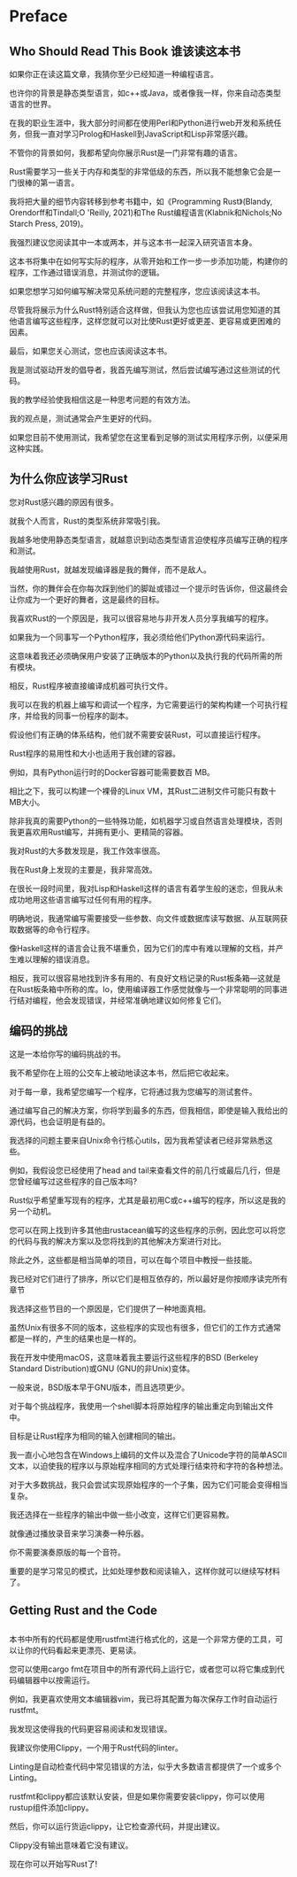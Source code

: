 # Preface



## Who Should Read This Book 谁该读这本书


如果你正在读这篇文章，我猜你至少已经知道一种编程语言。

也许你的背景是静态类型语言，如c++或Java，或者像我一样，你来自动态类型语言的世界。

在我的职业生涯中，我大部分时间都在使用Perl和Python进行web开发和系统任务，但我一直对学习Prolog和Haskell到JavaScript和Lisp非常感兴趣。

不管你的背景如何，我都希望向你展示Rust是一门非常有趣的语言。



Rust需要学习一些关于内存和类型的非常低级的东西，所以我不能想象它会是一门很棒的第一语言。

我将把大量的细节内容转移到参考书籍中，如《Programming Rust》(Blandy, Orendorff和Tindall;O 'Reilly, 2021)和The Rust编程语言(Klabnik和Nichols;No Starch Press, 2019)。

我强烈建议您阅读其中一本或两本，并与这本书一起深入研究语言本身。

这本书将集中在如何写实际的程序，从零开始和工作一步一步添加功能，构建你的程序，工作通过错误消息，并测试你的逻辑。

如果您想学习如何编写解决常见系统问题的完整程序，您应该阅读这本书。

尽管我将展示为什么Rust特别适合这样做，但我认为您也应该尝试用您知道的其他语言编写这些程序，这样您就可以对比使Rust更好或更差、更容易或更困难的因素。



最后，如果您关心测试，您也应该阅读这本书。

我是测试驱动开发的倡导者，我首先编写测试，然后尝试编写通过这些测试的代码。

我的教学经验使我相信这是一种思考问题的有效方法。

我的观点是，测试通常会产生更好的代码。

如果您目前不使用测试，我希望您在这里看到足够的测试实用程序示例，以便采用这种实践。

## 为什么你应该学习Rust

您对Rust感兴趣的原因有很多。

就我个人而言，Rust的类型系统非常吸引我。

我越多地使用静态类型语言，就越意识到动态类型语言迫使程序员编写正确的程序和测试。

我越使用Rust，就越发现编译器是我的舞伴，而不是敌人。

当然，你的舞伴会在你每次踩到他们的脚趾或错过一个提示时告诉你，但这最终会让你成为一个更好的舞者，这是最终的目标。



我喜欢Rust的一个原因是，我可以很容易地与非开发人员分享我编写的程序。

如果我为一个同事写一个Python程序，我必须给他们Python源代码来运行。

这意味着我还必须确保用户安装了正确版本的Python以及执行我的代码所需的所有模块。

相反，Rust程序被直接编译成机器可执行文件。

我可以在我的机器上编写和调试一个程序，为它需要运行的架构构建一个可执行程序，并给我的同事一份程序的副本。

假设他们有正确的体系结构，他们就不需要安装Rust，可以直接运行程序。

Rust程序的易用性和大小也适用于我创建的容器。

例如，具有Python运行时的Docker容器可能需要数百 MB。

相比之下，我可以构建一个裸骨的Linux VM，其Rust二进制文件可能只有数十 MB大小。

除非我真的需要Python的一些特殊功能，如机器学习或自然语言处理模块，否则我更喜欢用Rust编写，并拥有更小、更精简的容器。

我对Rust的大多数发现是，我工作效率很高。

我在Rust身上发现的主要是，我非常高效。

在很长一段时间里，我对Lisp和Haskell这样的语言有着学生般的迷恋，但我从未成功地用这些语言编写过任何有用的程序。

明确地说，我通常编写需要接受一些参数、向文件或数据库读写数据、从互联网获取数据等的命令行程序。

像Haskell这样的语言会让我不堪重负，因为它们的库中有难以理解的文档，并产生难以理解的错误消息。

相反，我可以很容易地找到许多有用的、有良好文档记录的Rust板条箱—这就是在Rust板条箱中所称的库。Io，使用编译器工作感觉就像与一个非常聪明的同事进行结对编程，他会发现错误，并经常准确地建议如何修复它们。

## 编码的挑战

这是一本给你写的编码挑战的书。

我不希望你在上班的公交车上被动地读这本书，然后把它收起来。

对于每一章，我希望您编写一个程序，它将通过我为您编写的测试套件。

通过编写自己的解决方案，你将学到最多的东西，但我相信，即使是输入我给出的源代码，也会证明是有益的。

我选择的问题主要来自Unix命令行核心utils，因为我希望读者已经非常熟悉这些。

例如，我假设您已经使用了head and tail来查看文件的前几行或最后几行，但是您曾经编写过这些程序的自己版本吗?

Rust似乎希望重写现有的程序，尤其是最初用C或c++编写的程序，所以这是我的另一个动机。

您可以在网上找到许多其他由rustacean编写的这些程序的示例，因此您可以将您的代码与我的解决方案以及您将找到的其他解决方案进行对比。

除此之外，这些都是相当简单的项目，可以在每个项目中教授一些技能。

我已经对它们进行了排序，所以它们是相互依存的，所以最好是你按顺序读完所有章节

我选择这些节目的一个原因是，它们提供了一种地面真相。

虽然Unix有很多不同的版本，这些程序的实现也有很多，但它们的工作方式通常都是一样的，产生的结果也是一样的。

我在开发中使用macOS，这意味着我主要运行这些程序的BSD (Berkeley Standard Distribution)或GNU (GNU的非Unix)变体。

一般来说，BSD版本早于GNU版本，而且选项更少。

对于每个挑战程序，我使用一个shell脚本将原始程序的输出重定向到输出文件中。

目标是让Rust程序为相同的输入创建相同的输出。

我一直小心地包含在Windows上编码的文件以及混合了Unicode字符的简单ASCII文本，以迫使我的程序以与原始程序相同的方式处理行结束符和字符的各种想法。

对于大多数挑战，我只会尝试实现原始程序的一个子集，因为它们可能会变得相当复杂。

我还选择在一些程序的输出中做一些小改变，这样它们更容易教。

就像通过播放录音来学习演奏一种乐器。

你不需要演奏原版的每一个音符。

重要的是学习常见的模式，比如处理参数和阅读输入，这样你就可以继续写材料了。


## Getting Rust and the Code

## 


本书中所有的代码都是使用rustfmt进行格式化的，这是一个非常方便的工具，可以让你的代码看起来更漂亮、更易读。

您可以使用cargo fmt在项目中的所有源代码上运行它，或者您可以将它集成到代码编辑器中以按需运行。

例如，我更喜欢使用文本编辑器vim，我已将其配置为每次保存工作时自动运行rustfmt。

我发现这使得我的代码更容易阅读和发现错误。



我建议你使用Clippy，一个用于Rust代码的linter。

Linting是自动检查代码中常见错误的方法，似乎大多数语言都提供了一个或多个Linting。

rustfmt和clippy都应该默认安装，但是如果你需要安装clippy，你可以使用rustup组件添加clippy。

然后，你可以运行货运clippy，让它检查源代码，并提出建议。

Clippy没有输出意味着它没有建议。



现在你可以开始写Rust了!
